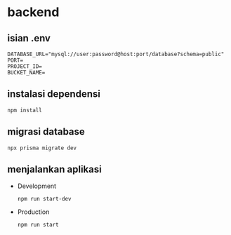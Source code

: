 # backend

## isian .env

```
DATABASE_URL="mysql://user:password@host:port/database?schema=public"
PORT=
PROJECT_ID=
BUCKET_NAME=
```

## instalasi dependensi

```
npm install
```

## migrasi database

```
npx prisma migrate dev
```

## menjalankan aplikasi

- Development
  ```
  npm run start-dev
  ```
- Production
  ```
  npm run start
  ```